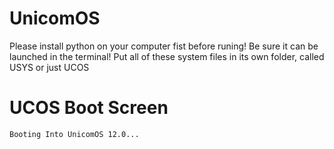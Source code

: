 # UnicomOS
Please install python on your computer fist before runing! Be sure it can be launched in the terminal!
Put all of these system files in its own folder, called USYS or just UCOS

# UCOS Boot Screen
```
Booting Into UnicomOS 12.0...
```
